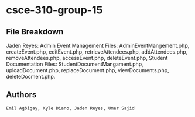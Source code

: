 # csce-310-group-15

## File Breakdown
Jaden Reyes: 
Admin Event Management Files: AdminEventMangement.php, createEvent.php, editEvent.php, retrieveAttendees.php, addAttendees.php, removeAttendees.php, accessEvent.php, deleteEvent.php, Student Documentation Files: StudentDocumentMangament.php, uploadDocument.php, replaceDocument.php, viewDocuments.php, deleteDocment.php.



## Authors
```
Emil Agbigay, Kyle Diano, Jaden Reyes, Umer Sajid
```
